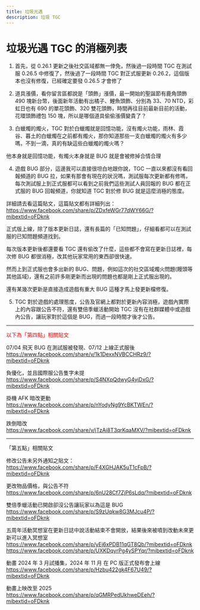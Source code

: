```yaml
---
title: 垃圾光遇
description: 垃圾 TGC
---
```

# 垃圾光遇 TGC 的消極列表

1. 首先，從 0.26.1 更新之後社交區域都無一倖免，然後過一段時間 TGC 在測試服 0.26.5 中修復了，然後過了一段時間 TGC 對正式服更新 0.26.2，這個版本也沒有修復，已經確定要發 0.26.5 才會修了

2. 道具漲價，看你留言區都說是「頭飾」漲價，最一開始的聖誕節有鹿角頭飾 490 塊新台幣，後面新年活動有出橘子、鯉魚頭飾、分別為 33、70 NTD，彩虹日也有 690 的單花頭飾、320 雙花頭飾，時間再往目前最新目前的活動，花環頭飾禮包 150 塊，所以是哪個道具偷偷漲價變貴了？

3. 白蠟燭的燭火，TGC 對於白蠟燭就是回憶功能，沒有燭火功能，雨林、霞谷、暮土的白蠟燭在之前都有燭火，那你知道那些一支白蠟燭的燭火有多少嗎，不到一滴，真的有缺這些白蠟燭的燭火嗎？

他本身就是回憶功能，有燭火本身就是 BUG 就是會被修掉合情合理

4. 遊戲 BUG 部分，這邊我可以直接很坦白地跟你說，TGC 一直以來都沒有看回報頻道的 BUG 拉，如果有那會有現在的狀況嗎，測試服每次更新都有修嗎，每次測試服上到正式服都可以看到之前我們這些測試人員回報的 BUG 都在正式服的 BUG 回報頻道，你就知道 TGC 對於修 BUG 就是這麼消極的態度。

詳細請去看這篇貼文，這篇貼文都有詳細列出：<br>
https://www.facebook.com/share/p/ZDxfeWGr77dWY66G/?mibextid=oFDknk

正式版上線，除了版本更新日誌，還有長篇的「已知問題」，仔細看都可以在測試服的已知問題頻道找到。

每次版本更新後都還要看 TGC 還有偷改了什麼，這些都不會寫在更新日誌裡，每次修 BUG 都很消極，改其他玩家常用的東西卻很快速。

然而上到正式服也會多出新的 BUG、問題，例如這次的社交區域燭火問題(饅頭等其他區域)，還有之前許多剛更新而出現的問題也都是剛上正式服出現的。

還有某幾次更新是直接造成遊戲有重大 BUG 這種才馬上發更新檔修復。

5. TGC 對於遊戲的處理態度，公告及官網上都對於更新內容消極，遊戲內實際上的內容跟公告不符，還有雙倍季蠟活動開始 TGC 沒有在社群媒體中或遊戲內公告，讓玩家對於這個是 BUG，而過一段時間才後才公告。

---------------
<span style="color: red">以下為「第四點」相關貼文</span>

07/04 飛天 BUG 在測試服被發現、07/12 上線正式服後<br>
https://www.facebook.com/share/v/1k1DexxNVBCCHRz9/?mibextid=oFDknk

負優化，並且國際服公告隻字未提<br>
https://www.facebook.com/share/p/S4NXpQdwyG4vjDxG/?mibextid=oFDknk

掛機 AFK 暗改更動<br>
https://www.facebook.com/share/p/nYodyNg9YcBKTWEn/?mibextid=oFDknk

跌倒暗改<br>
https://www.facebook.com/share/v/jTzAi8T3qrKqaMXV/?mibextid=oFDknk

---------------
「第五點」相關貼文

修改公告未另外通知之貼文：<br>
https://www.facebook.com/share/p/F4XGHJAK5uT1cFpB/?mibextid=oFDknk

更改物品價格，與公告不符<br>
https://www.facebook.com/share/p/6nU28Cf7ZjP6sLdq/?mibextid=oFDknk

雙倍季蠟活動已開啟卻沒公告讓玩家以為這是 BUG<br>
https://www.facebook.com/share/p/S9zUqkw8G3MJcu4P/?mibextid=oFDknk

五周年活動冥想室在更新日誌中說活動結束不會開放，結果後來被噴到改動未來更新可以進入冥想室<br>
https://www.facebook.com/share/p/yEj6xPDB11qGT8Qb/?mibextid=oFDknk<br>
https://www.facebook.com/share/p/UXKDqyrPg4ySPYqr/?mibextid=oFDknk

動畫 2024 年 3 月試播集，2024 年 11 月 在 PC 版正式發布會上線<br>
https://www.facebook.com/share/p/Hzbu422gk4F67U49/?mibextid=oFDknk

動畫上映改至 2025<br>
https://www.facebook.com/share/p/qGMRPedUkhweDEeh/?mibextid=oFDknk